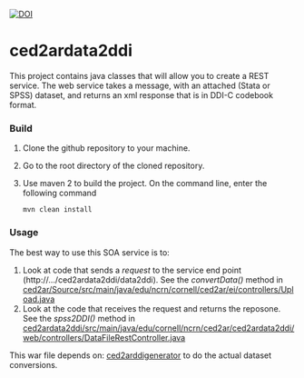 [![DOI](https://zenodo.org/badge/DOI/10.5281/zenodo.1186911.svg)](https://doi.org/10.5281/zenodo.1186911)

# ced2ardata2ddi
This project contains java classes that will allow you to create a REST service.  The web service takes a message, with an attached (Stata or SPSS) dataset, and returns an xml response that is in DDI-C codebook format.

### Build

1. Clone the github repository to your machine.
2. Go to the root directory of the cloned repository.
3. Use maven 2 to build the project. On the command line, enter the following command

   ```mvn clean install```  

### Usage 

The best way to use this SOA service is to:
1. Look at code that sends a _request_ to the service end point (http://.../ced2ardata2ddi/data2ddi). See the _convertData()_ method in [ced2ar/Source/src/main/java/edu/ncrn/cornell/ced2ar/ei/controllers/Upload.java](https://github.com/ncrncornell/ced2ar/blob/master/Source/src/main/java/edu/ncrn/cornell/ced2ar/ei/controllers/Upload.java)
2. Look at the code that receives the request and returns the reposone.  See the _spss2DDI()_ method in [ced2ardata2ddi/src/main/java/edu/cornell/ncrn/ced2ar/ced2ardata2ddi/web/controllers/DataFileRestController.java](https://github.com/ncrncornell/ced2ardata2ddi/blob/master/src/main/java/edu/cornell/ncrn/ced2ar/ced2ardata2ddi/web/controllers/DataFileRestController.java)

This war file depends on: [ced2arddigenerator](https://github.com/ncrncornell/ced2arddigenerator) to do the actual dataset conversions.

